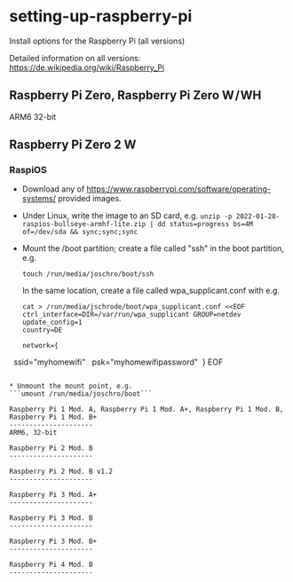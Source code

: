 setting-up-raspberry-pi
=======================
Install options for the Raspberry Pi (all versions)

Detailed information on all versions: https://de.wikipedia.org/wiki/Raspberry_Pi

Raspberry Pi Zero, Raspberry Pi Zero W / WH
-----------------------------------------
ARM6 32-bit

Raspberry Pi Zero 2 W
---------------------
### RaspiOS
* Download any of https://www.raspberrypi.com/software/operating-systems/ provided images.
* Under Linux, write the image to an SD card, e.g.
  ```unzip -p 2022-01-28-raspios-bullseye-armhf-lite.zip | dd status=progress bs=4M of=/dev/sda && sync;sync;sync```
* Mount the /boot partition; create a file called "ssh" in the boot partition, e.g.

  ```
  touch /run/media/joschro/boot/ssh
  ```
  
  In the same location, create a file called wpa_supplicant.conf with e.g.

  ```
  cat > /run/media/jschrode/boot/wpa_supplicant.conf <<EOF
  ctrl_interface=DIR=/var/run/wpa_supplicant GROUP=netdev
  update_config=1
  country=DE
  
  network={
          ssid="myhomewifi"
          psk="myhomewifipassword"
  }
  EOF
  ```

* Unmount the mount point, e.g.
  ```umount /run/media/joschro/boot```

Raspberry Pi 1 Mod. A, Raspberry Pi 1 Mod. A+, Raspberry Pi 1 Mod. B, Raspberry Pi 1 Mod. B+
---------------------
ARM6, 32-bit

Raspberry Pi 2 Mod. B
---------------------

Raspberry Pi 2 Mod. B v1.2
---------------------

Raspberry Pi 3 Mod. A+
---------------------

Raspberry Pi 3 Mod. B
---------------------

Raspberry Pi 3 Mod. B+
---------------------

Raspberry Pi 4 Mod. B
---------------------
